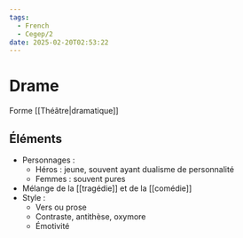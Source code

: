 ```yaml
---
tags:
  - French
  - Cegep/2
date: 2025-02-20T02:53:22
---
```


# Drame

Forme [[Théâtre|dramatique]]

## Éléments

- Personnages :
	- Héros : jeune, souvent ayant dualisme de personnalité
	- Femmes : souvent pures
- Mélange de la [[tragédie]] et de la [[comédie]]
- Style :
	- Vers ou prose
	- Contraste, antithèse, oxymore
	- Émotivité

